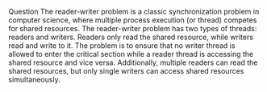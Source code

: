 Question
The reader-writer problem is a classic synchronization problem in computer 
science, where multiple process execution (or thread) competes for shared 
resources. The reader-writer problem has two types of threads: readers and 
writers. Readers only read the shared resource, while writers read and write to 
it. The problem is to ensure that no writer thread is allowed to enter the critical 
section while a reader thread is accessing the shared resource and vice versa. 
Additionally, multiple readers can read the shared resources, but only single 
writers can access shared resources simultaneously.
